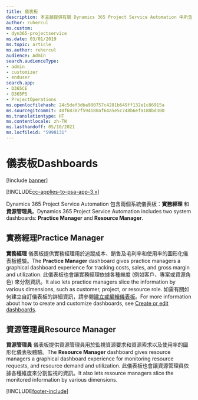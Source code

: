 ```yaml
---
title: 儀表板
description: 本主題提供有關 Dynamics 365 Project Service Automation 中所含報表儀表板的資訊。
author: ruhercul
ms.custom:
- dyn365-projectservice
ms.date: 03/01/2019
ms.topic: article
ms.author: ruhercul
audience: Admin
search.audienceType:
- admin
- customizer
- enduser
search.app:
- D365CE
- D365PS
- ProjectOperations
ms.openlocfilehash: 24c5def3dba980757c4281b649ff132e1c86915a
ms.sourcegitcommit: 40f68387f594180af64a5e5c748b6efa188bd300
ms.translationtype: HT
ms.contentlocale: zh-TW
ms.lasthandoff: 05/10/2021
ms.locfileid: "5998131"
---
```

# <a name="dashboards"></a><span data-ttu-id="faed9-103">儀表板</span><span class="sxs-lookup"><span data-stu-id="faed9-103">Dashboards</span></span>

[!include [banner](../includes/psa-now-project-operations.md)]

[!INCLUDE[cc-applies-to-psa-app-3.x](../includes/cc-applies-to-psa-app-3x.md)]

<span data-ttu-id="faed9-104">Dynamics 365 Project Service Automation 包含兩個系統儀表板：**實務經理** 和 **資源管理員**。</span><span class="sxs-lookup"><span data-stu-id="faed9-104">Dynamics 365 Project Service Automation includes two system dashboards: **Practice Manager** and **Resource Manager**.</span></span>

## <a name="practice-manager"></a><span data-ttu-id="faed9-105">實務經理</span><span class="sxs-lookup"><span data-stu-id="faed9-105">Practice Manager</span></span> 

<span data-ttu-id="faed9-106">**實務經理** 儀表板提供實務經理用於追蹤成本、銷售及毛利率和使用率的圖形化儀表板體驗。</span><span class="sxs-lookup"><span data-stu-id="faed9-106">The **Practice Manager** dashboard gives practice managers a graphical dashboard experience for tracking costs, sales, and gross margin and utilization.</span></span> <span data-ttu-id="faed9-107">此儀表板也會讓實務經理依據各種維度 (例如客戶、專案或資源角色) 來分割資訊。</span><span class="sxs-lookup"><span data-stu-id="faed9-107">It also lets practice managers slice the information by various dimensions, such as customer, project, or resource role.</span></span> <span data-ttu-id="faed9-108">如需有關如何建立自訂儀表板的詳細資訊，請參閱[建立或編輯儀表板](/dynamics365/customerengagement/on-premises/customize/create-edit-dashboards)。</span><span class="sxs-lookup"><span data-stu-id="faed9-108">For more information about how to create and customize dashboards, see [Create or edit dashboards](/dynamics365/customerengagement/on-premises/customize/create-edit-dashboards).</span></span>

## <a name="resource-manager"></a><span data-ttu-id="faed9-109">資源管理員</span><span class="sxs-lookup"><span data-stu-id="faed9-109">Resource Manager</span></span> 

<span data-ttu-id="faed9-110">**資源管理員** 儀表板提供資源管理員用於監視資源要求和資源索求以及使用率的圖形化儀表板體驗。</span><span class="sxs-lookup"><span data-stu-id="faed9-110">The **Resource Manager** dashboard gives resource managers a graphical dashboard experience for monitoring resource requests, and resource demand and utilization.</span></span> <span data-ttu-id="faed9-111">此儀表板也會讓資源管理員依據各種維度來分割監視的資訊。</span><span class="sxs-lookup"><span data-stu-id="faed9-111">It also lets resource managers slice the monitored information by various dimensions.</span></span>


[!INCLUDE[footer-include](../includes/footer-banner.md)]